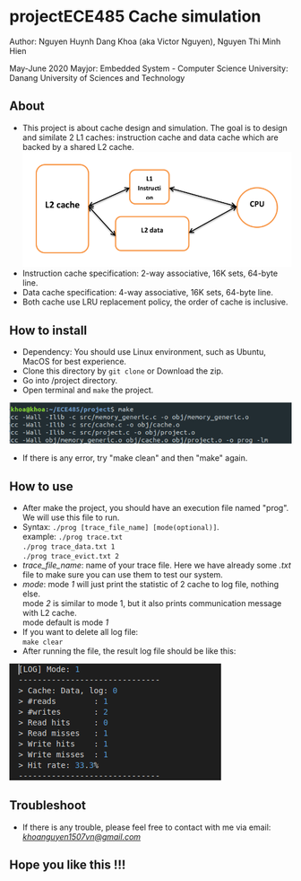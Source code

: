 # projectECE485 Cache simulation
Author: Nguyen Huynh Dang Khoa (aka Victor Nguyen), Nguyen Thi Minh Hien  

May-June 2020
Mayjor: Embedded System - Computer Science
University: Danang University of Sciences and Technology  
## About
- This project is about cache design and simulation. The goal is to design and similate 2 L1 caches: instruction cache and data cache which are backed by a shared L2 cache.  
![cache_image](img/system.png)
- Instruction cache specification: 2-way associative, 16K sets, 64-byte line.
- Data cache specification: 4-way associative, 16K sets, 64-byte line.
- Both cache use LRU replacement policy, the order of cache is inclusive.
## How to install
- Dependency: You should use Linux environment, such as Ubuntu, MacOS for best experience.  
- Clone this directory by `git clone` or Download the zip.
- Go into /project directory. 
- Open terminal and `make` the project.  

![make](img/make.png)

- If there is any error, try "make clean" and then "make" again.

## How to use
- After make the project, you should have an execution file named "prog". We will use this file to run.
- Syntax: `./prog [trace_file_name] [mode(optional)]`.  
          example: `./prog trace.txt`  
                   `./prog trace_data.txt 1`  
                   `./prog trace_evict.txt 2`  
- *trace_file_name*: name of your trace file. Here we have already some *.txt* file to make sure you can use them to test our system.
- *mode*: mode *1* will just print the statistic of 2 cache to log file, nothing else.  
        mode *2* is similar to mode 1, but it also prints communication message with L2 cache.  
        mode default is mode *1*  
- If you want to delete all log file:  
        `make clear`
- After running the file, the result log file should be like this:   

![log](img/log.png)
## Troubleshoot
- If there is any trouble, please feel free to contact with me via email: *khoanguyen1507vn@gmail.com*

## Hope you like this !!!



